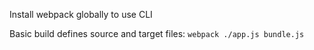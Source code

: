 Install webpack globally to use CLI

Basic build defines source and target files: 
`webpack ./app.js bundle.js`